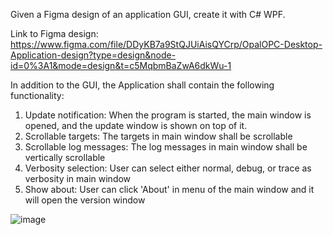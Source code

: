 Given a Figma design of an application GUI, create it with C# WPF.

Link to Figma design: https://www.figma.com/file/DDyKB7a9StQJUiAisQYCrp/OpalOPC-Desktop-Application-design?type=design&node-id=0%3A1&mode=design&t=c5MqbmBaZwA6dkWu-1

In addition to the GUI, the Application shall contain the following functionality:
1. Update notification: When the program is started, the main window is opened, and the update window is shown on top of it.
2. Scrollable targets: The targets in main window shall be scrollable
3. Scrollable log messages: The log messages in main window shall be vertically scrollable
4. Verbosity selection: User can select either normal, debug, or trace as verbosity in main window
5. Show about: User can click 'About' in menu of the main window and it will open the version window
 
![image](https://github.com/Ghislain1/YAWS/assets/13945825/6c5cf30e-c8d6-4a5e-b6ee-066a6c0d2507)
